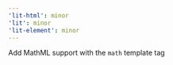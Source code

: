 ```yaml
---
'lit-html': minor
'lit': minor
'lit-element': minor
---
```


Add MathML support with the `math` template tag
